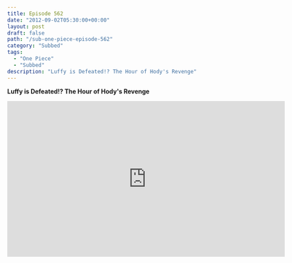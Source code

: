 ```yaml
---
title: Episode 562
date: "2012-09-02T05:30:00+00:00"
layout: post
draft: false
path: "/sub-one-piece-episode-562"
category: "Subbed"
tags:
  - "One Piece"
  - "Subbed"
description: "Luffy is Defeated!? The Hour of Hody's Revenge"
---
```


**Luffy is Defeated!? The Hour of Hody's Revenge**

<iframe width="640" height="360" src="https://www.rapidvideo.com/e/G6FRPFDKB4" frameborder="0" marginwidth=0 marginheight=0 scrolling=no allowfullscreen></iframe>

